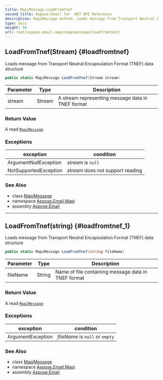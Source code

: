 ```yaml
---
title: MapiMessage.LoadFromTnef
second_title: Aspose.Email for .NET API Reference
description: MapiMessage method. Loads message from Transport Neutral Encapsulation Format TNEF data structure
type: docs
weight: 50
url: /net/aspose.email.mapi/mapimessage/loadfromtnef/
---
```

## LoadFromTnef(Stream) {#loadfromtnef}

Loads message from Transport Neutral Encapsulation Format (TNEF) data structure

```csharp
public static MapiMessage LoadFromTnef(Stream stream)
```

| Parameter | Type | Description |
| --- | --- | --- |
| stream | Stream | A stream representing message data in TNEF format |

### Return Value

A read [`MapiMessage`](../)

### Exceptions

| exception | condition |
| --- | --- |
| ArgumentNullException | *stream* is `null` |
| NotSupportedException | *stream* does not support reading |

### See Also

* class [MapiMessage](../)
* namespace [Aspose.Email.Mapi](../../mapimessage/)
* assembly [Aspose.Email](../../../)

---

## LoadFromTnef(string) {#loadfromtnef_1}

Loads message from Transport Neutral Encapsulation Format (TNEF) data structure

```csharp
public static MapiMessage LoadFromTnef(string fileName)
```

| Parameter | Type | Description |
| --- | --- | --- |
| fileName | String | Name of file containing message data in TNEF format |

### Return Value

A read [`MapiMessage`](../)

### Exceptions

| exception | condition |
| --- | --- |
| ArgumentException | *fileName* is `null` or `empty` |

### See Also

* class [MapiMessage](../)
* namespace [Aspose.Email.Mapi](../../mapimessage/)
* assembly [Aspose.Email](../../../)


